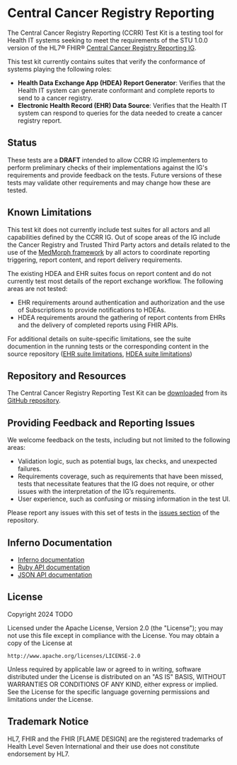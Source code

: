 # Central Cancer Registry Reporting      
      
The Central Cancer Registry Reporting (CCRR) Test Kit is a testing tool for Health IT systems
seeking to meet the requirements of the STU 1.0.0 version of the HL7® FHIR®
[Central Cancer Registry Reporting IG](https://hl7.org/fhir/us/central-cancer-registry-reporting/STU1/).


This test kit currently contains suites that verify the conformance of systems playing the following roles:
- **Health Data Exchange App (HDEA) Report Generator**: Verifies that the Health IT system can generate
  conformant and complete reports to send to a cancer registry.
- **Electronic Health Record (EHR) Data Source**: Verifies that the Health IT system can respond to queries
  for the data needed to create a cancer registry report.

## Status

These tests are a **DRAFT** intended to allow CCRR IG implementers to
perform preliminary checks of their implementations against the IG's requirements and provide feedback
on the tests. Future versions of these tests may validate other requirements and may change how these
are tested.

## Known Limitations

This test kit does not currently include test suites for all actors and all capabilities defined by the CCRR IG.
Out of scope areas of the IG include the Cancer Registry and Trusted Third Party actors and details related to the use of the
[MedMorph framework](https://hl7.org/fhir/us/medmorph/STU1/) by all actors to coordinate reporting triggering,
report content, and report delivery requirements.

The existing HDEA and EHR suites focus on report content and do not currently test most details of
the report exchange workflow. The following areas are not tested:
- EHR requirements around authentication and authorization and the use of Subscriptions to provide
  notifications to HDEAs.
- HDEA requirements around the gathering of report contents from EHRs and the delivery of completed reports
  using FHIR APIs.

For additional details on suite-specific limitations, see the suite documention in the running tests or the
corresponding content in the source repository ([EHR suite limitations](https://github.com/inferno-framework/cancer-registry-reporting-test-kit/blob/main/lib/cancer_registry_reporting_test_kit/docs/ehr_suite_description.md#current-limitations),
[HDEA suite limitations](https://github.com/inferno-framework/cancer-registry-reporting-test-kit/blob/main/lib/cancer_registry_reporting_test_kit/docs/hdea_suite_description.md#current-limitations))

## Repository and Resources

The Central Cancer Registry Reporting Test Kit can be [downloaded](https://github.com/inferno-framework/cancer-registry-reporting-test-kit/releases)
from its [GitHub repository](https://github.com/inferno-framework/cancer-registry-reporting-test-kit).

## Providing Feedback and Reporting Issues

We welcome feedback on the tests, including but not limited to the following areas:
- Validation logic, such as potential bugs, lax checks, and unexpected failures.
- Requirements coverage, such as requirements that have been missed, tests that necessitate features that the
  IG does not require, or other issues with the interpretation of the IG’s requirements.
- User experience, such as confusing or missing information in the test UI.

Please report any issues with this set of tests in the [issues section](https://github.com/inferno-framework/cancer-registry-reporting-test-kit/issues)
      of the repository.

## Inferno Documentation
- [Inferno documentation](https://inferno-framework.github.io/docs/)
- [Ruby API documentation](https://inferno-framework.github.io/inferno-core/docs/)
- [JSON API documentation](https://inferno-framework.github.io/inferno-core/api-docs/)

## License
Copyright 2024 TODO

Licensed under the Apache License, Version 2.0 (the "License"); you may not use
this file except in compliance with the License. You may obtain a copy of the
License at
```
http://www.apache.org/licenses/LICENSE-2.0
```
Unless required by applicable law or agreed to in writing, software distributed
under the License is distributed on an "AS IS" BASIS, WITHOUT WARRANTIES OR
CONDITIONS OF ANY KIND, either express or implied. See the License for the
specific language governing permissions and limitations under the License.

## Trademark Notice

HL7, FHIR and the FHIR [FLAME DESIGN] are the registered trademarks of Health
Level Seven International and their use does not constitute endorsement by HL7.
